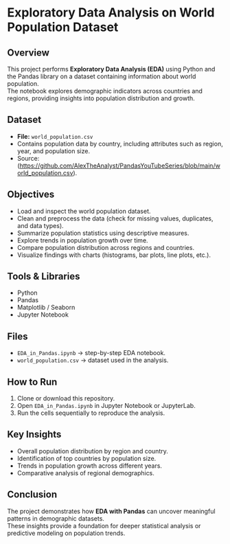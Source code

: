# Exploratory Data Analysis on World Population Dataset

## Overview
This project performs **Exploratory Data Analysis (EDA)** using Python and the Pandas library on a dataset containing information about world population.  
The notebook explores demographic indicators across countries and regions, providing insights into population distribution and growth.

## Dataset
- **File:** `world_population.csv`  
- Contains population data by country, including attributes such as region, year, and population size.  
- Source: (https://github.com/AlexTheAnalyst/PandasYouTubeSeries/blob/main/world_population.csv).

## Objectives
- Load and inspect the world population dataset.
- Clean and preprocess the data (check for missing values, duplicates, and data types).
- Summarize population statistics using descriptive measures.
- Explore trends in population growth over time.
- Compare population distribution across regions and countries.
- Visualize findings with charts (histograms, bar plots, line plots, etc.).

## Tools & Libraries
- Python  
- Pandas   
- Matplotlib / Seaborn  
- Jupyter Notebook

## Files
- `EDA_in_Pandas.ipynb` → step-by-step EDA notebook.  
- `world_population.csv` → dataset used in the analysis.  

## How to Run
1. Clone or download this repository.  
2. Open `EDA_in_Pandas.ipynb` in Jupyter Notebook or JupyterLab.  
3. Run the cells sequentially to reproduce the analysis.  

## Key Insights
- Overall population distribution by region and country.  
- Identification of top countries by population size.  
- Trends in population growth across different years.  
- Comparative analysis of regional demographics.  

## Conclusion
The project demonstrates how **EDA with Pandas** can uncover meaningful patterns in demographic datasets.  
These insights provide a foundation for deeper statistical analysis or predictive modeling on population trends.
